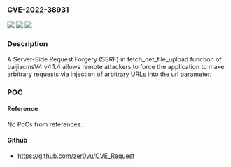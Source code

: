 ### [CVE-2022-38931](https://cve.mitre.org/cgi-bin/cvename.cgi?name=CVE-2022-38931)
![](https://img.shields.io/static/v1?label=Product&message=n%2Fa&color=blue)
![](https://img.shields.io/static/v1?label=Version&message=n%2Fa&color=blue)
![](https://img.shields.io/static/v1?label=Vulnerability&message=n%2Fa&color=brighgreen)

### Description

A Server-Side Request Forgery (SSRF) in fetch_net_file_upload function of baijiacmsV4 v4.1.4 allows remote attackers to force the application to make arbitrary requests via injection of arbitrary URLs into the url parameter.

### POC

#### Reference
No PoCs from references.

#### Github
- https://github.com/zer0yu/CVE_Request

